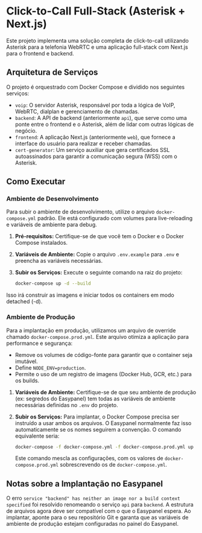 # Click-to-Call Full-Stack (Asterisk + Next.js)

Este projeto implementa uma solução completa de click-to-call utilizando Asterisk para a telefonia WebRTC e uma aplicação full-stack com Next.js para o frontend e backend.

## Arquitetura de Serviços

O projeto é orquestrado com Docker Compose e dividido nos seguintes serviços:

- `voip`: O servidor Asterisk, responsável por toda a lógica de VoIP, WebRTC, dialplan e gerenciamento de chamadas.
- `backend`: A API de backend (anteriormente `api`), que serve como uma ponte entre o frontend e o Asterisk, além de lidar com outras lógicas de negócio.
- `frontend`: A aplicação Next.js (anteriormente `web`), que fornece a interface do usuário para realizar e receber chamadas.
- `cert-generator`: Um serviço auxiliar que gera certificados SSL autoassinados para garantir a comunicação segura (WSS) com o Asterisk.

## Como Executar

### Ambiente de Desenvolvimento

Para subir o ambiente de desenvolvimento, utilize o arquivo `docker-compose.yml` padrão. Ele está configurado com volumes para live-reloading e variáveis de ambiente para debug.

1.  **Pré-requisitos:** Certifique-se de que você tem o Docker e o Docker Compose instalados.
2.  **Variáveis de Ambiente:** Copie o arquivo `.env.example` para `.env` e preencha as variáveis necessárias.
3.  **Subir os Serviços:** Execute o seguinte comando na raiz do projeto:

    ```bash
    docker-compose up -d --build
    ```

Isso irá construir as imagens e iniciar todos os containers em modo detached (-d).

### Ambiente de Produção

Para a implantação em produção, utilizamos um arquivo de override chamado `docker-compose.prod.yml`. Este arquivo otimiza a aplicação para performance e segurança:

- Remove os volumes de código-fonte para garantir que o container seja imutável.
- Define `NODE_ENV=production`.
- Permite o uso de um registro de imagens (Docker Hub, GCR, etc.) para os builds.

1.  **Variáveis de Ambiente:** Certifique-se de que seu ambiente de produção (ex: segredos do Easypanel) tem todas as variáveis de ambiente necessárias definidas no `.env` do projeto.
2.  **Subir os Serviços:** Para implantar, o Docker Compose precisa ser instruído a usar ambos os arquivos. O Easypanel normalmente faz isso automaticamente se os nomes seguirem a convenção. O comando equivalente seria:

    ```bash
    docker-compose -f docker-compose.yml -f docker-compose.prod.yml up -d --build
    ```
    
    Este comando mescla as configurações, com os valores de `docker-compose.prod.yml` sobrescrevendo os de `docker-compose.yml`.

## Notas sobre a Implantação no Easypanel

O erro `service "backend" has neither an image nor a build context specified` foi resolvido renomeando o serviço `api` para `backend`. A estrutura de arquivos agora deve ser compatível com o que o Easypanel espera. Ao implantar, aponte para o seu repositório Git e garanta que as variáveis de ambiente de produção estejam configuradas no painel do Easypanel. 